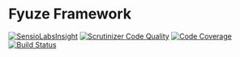 # Fyuze Framework

[![SensioLabsInsight](https://insight.sensiolabs.com/projects/d0bf135d-ed64-44a9-bd4c-83f13c853b3a/big.png)](https://insight.sensiolabs.com/projects/d0bf135d-ed64-44a9-bd4c-83f13c853b3a)
[![Scrutinizer Code Quality](https://scrutinizer-ci.com/g/fyuze/framework/badges/quality-score.png?b=master)](https://scrutinizer-ci.com/g/fyuze/framework/?branch=master)
[![Code Coverage](https://scrutinizer-ci.com/g/fyuze/framework/badges/coverage.png?b=master)](https://scrutinizer-ci.com/g/fyuze/framework/?branch=master)
[![Build Status](https://scrutinizer-ci.com/g/fyuze/framework/badges/build.png?b=master)](https://scrutinizer-ci.com/g/fyuze/framework/build-status/master)
